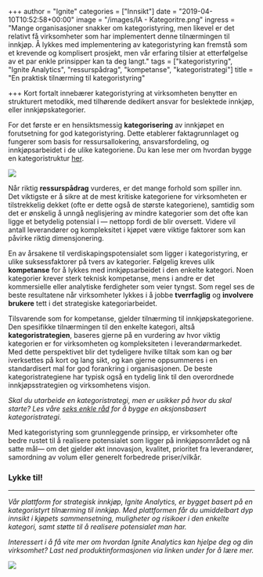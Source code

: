 +++
author = "Ignite"
categories = ["Innsikt"]
date = "2019-04-10T10:52:58+00:00"
image = "/images/IA - Kategoritre.png"
ingress = "Mange organisasjoner snakker om kategoristyring, men likevel er det relativt få virksomheter som har implementert denne tilnærmingen til innkjøp. Å lykkes med implementering av kategoristyring kan fremstå som et krevende og komplisert prosjekt, men vår erfaring tilsier at etterfølgelse av et par enkle prinsipper kan ta deg langt."
tags = ["kategoristyring", "Ignite Analytics", "ressurspådrag", "kompetanse", "kategoristrategi"]
title = "En praktisk tilnærming til kategoristyring"

+++
Kort fortalt innebærer kategoristyring at virksomheten benytter en strukturert metodikk, med tilhørende dedikert ansvar for beslektede innkjøp, eller innkjøpskategorier.

For det første er en hensiktsmessig **kategorisering** av innkjøpet en forutsetning for god kategoristyring. Dette etablerer faktagrunnlaget og fungerer som basis for ressursallokering, ansvarsfordeling, og innkjøpsarbeidet i de ulike kategoriene. Du kan lese mer om hvordan bygge en kategoristruktur [her](https://www.ignite.no/blogg/innsikt/hvordan-bygge-en-hensiktsmessig-kategoristruktur/).

![](https://cdn-images-1.medium.com/max/800/1*R7idAOi-eV-CAEilsJFyEQ.png)

Når riktig **ressurspådrag** vurderes, er det mange forhold som spiller inn. Det viktigste er å sikre at de mest kritiske kategoriene for virksomheten er tilstrekkelig dekket (ofte er dette også de største kategoriene), samtidig som det er ønskelig å unngå neglisjering av mindre kategorier som det ofte kan ligge et betydelig potensial i — nettopp fordi de blir oversett. Videre vil antall leverandører og kompleksitet i kjøpet være viktige faktorer som kan påvirke riktig dimensjonering.

En av årsakene til verdiskapingspotensialet som ligger i kategoristyring, er ulike suksessfaktorer på tvers av kategorier. Følgelig kreves ulik **kompetanse** for å lykkes med innkjøpsarbeidet i den enkelte kategori. Noen kategorier krever sterk teknisk kompetanse, mens i andre er det kommersielle eller analytiske ferdigheter som veier tyngst. Som regel ses de beste resultatene når virksomheter lykkes i å jobbe **tverrfaglig** og **involvere brukere** tett i det strategiske kategoriarbeidet.

Tilsvarende som for kompetanse, gjelder tilnærming til innkjøpskategoriene. Den spesifikke tilnærmingen til den enkelte kategori, altså **kategoristrategien**, baseres gjerne på en vurdering av hvor viktig kategorien er for virksomheten og kompleksiteten i leverandørmarkedet. Med dette perspektivet blir det tydeligere hvilke tiltak som kan og bør iverksettes på kort og lang sikt, og kan gjerne oppsummeres i en standardisert mal for god forankring i organisasjonen. De beste kategoristrategiene har typisk også en tydelig link til den overordnede innkjøpsstrategien og virksomhetens visjon.

_Skal du utarbeide en kategoristrategi, men er usikker på hvor du skal starte? Les våre_ [_seks enkle råd_](https://www.ignite.no/blogg/innsikt/dette-trenger-du-til-en-aksjonsbasert-kategoristrategi/) _for å bygge en aksjonsbasert kategoristrategi._

Med kategoristyring som grunnleggende prinsipp, er virksomheter ofte bedre rustet til å realisere potensialet som ligger på innkjøpsområdet og nå satte mål— om det gjelder økt innovasjon, kvalitet, prioritet fra leverandører, samordning av volum eller generelt forbedrede priser/vilkår.

### Lykke til!

***

_Vår plattform for strategisk innkjøp, Ignite Analytics, er bygget basert på en kategoristyrt tilnærming til innkjøp. Med plattformen får du umiddelbart dyp innsikt i kjøpets sammensetning, muligheter og risikoer i den enkelte kategori, samt støtte til å realisere potensialet man har._

_Interessert i å få vite mer om hvordan Ignite Analytics kan hjelpe deg og din virksomhet? Last ned produktinformasjonen via linken under for å lære mer._

[![](https://cdn-images-1.medium.com/max/800/1*RTWPsIOIwzj2nLgY88nNzA.png)](https://www.ignite.no/ignite-analytics/produktinformasjon/)
